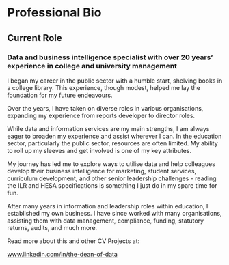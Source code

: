 # Professional Bio

## Current Role

### Data and business intelligence specialist with over 20 years’ experience in college and university management

I began my career in the public sector with a humble start, shelving books in a college library. This experience, though modest, helped me lay the foundation for my future endeavours.

Over the years, I have taken on diverse roles in various organisations, expanding my experience from reports developer to director roles.

While data and information services are my main strengths, I am always eager to broaden my experience and assist wherever I can. In the education sector, particularly the public sector, resources are often limited. My ability to roll up my sleeves and get involved is one of my key attributes.

My journey has led me to explore ways to utilise data and help colleagues develop their business intelligence for marketing, student services, curriculum development, and other senior leadership challenges - reading the ILR and HESA specifications is something I just do in my spare time for fun.

After many years in information and leadership roles within education, I established my own business. I have since worked with many organisations, assisting them with data management, compliance, funding, statutory returns, audits, and much more.

Read more about this and other CV Projects at:

www.linkedin.com/in/the-dean-of-data
